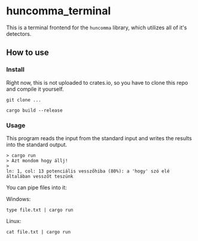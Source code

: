 # huncomma_terminal

This is a terminal frontend for the `huncomma` library, which utilizes all of it's detectors.

## How to use

### Install

Right now, this is not uploaded to crates.io, so you have to clone this repo and compile it yourself.

`git clone ...`


`cargo build --release`

### Usage

This program reads the input from the standard input and writes the results into the standard output.

```
> cargo run
> Azt mondom hogy állj!
>
ln: 1, col: 13 potenciális vesszőhiba (80%): a 'hogy' szó elé általában vesszőt teszünk
```

You can pipe files into it:

Windows:

`type file.txt | cargo run`

Linux:

`cat file.txt | cargo run`


